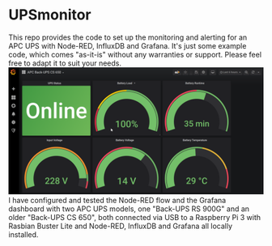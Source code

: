 # UPSmonitor
This repo provides the code to set up the monitoring and alerting for an APC UPS with Node-RED, InfluxDB and Grafana. It's just some example code, which comes "as-it-is" without any warranties or support. Please feel free to adapt it to suit your needs.
![UPSmonitor Grafana dashboard](media/grafana_dashboard.png)
I have configured and tested the Node-RED flow and the Grafana dashboard with two APC UPS models,  one "Back-UPS RS 900G" and an older "Back-UPS CS 650", both connected via USB to a Raspberry Pi 3 with Rasbian Buster Lite and Node-RED, InfluxDB and Grafana all locally installed.